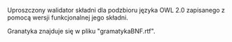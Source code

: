 Uproszczony walidator składni dla podzbioru języka OWL 2.0 zapisanego z pomocą wersji funkcjonalnej jego składni. 

Granatyka znajduje się w pliku "gramatykaBNF.rtf".
